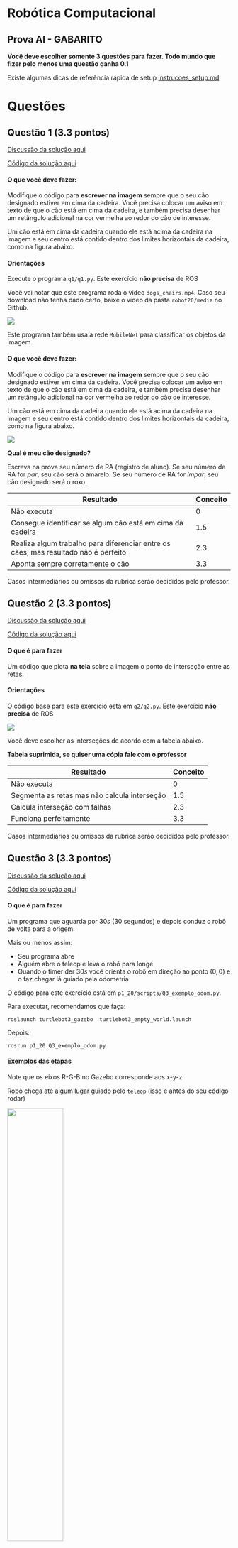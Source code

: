 # Robótica Computacional

## Prova AI - GABARITO

**Você deve escolher somente 3 questões para fazer. Todo mundo que fizer pelo menos uma questão ganha 0.1**



Existe algumas dicas de referência rápida de setup [instrucoes_setup.md](instrucoes_setup.md)




# Questões


## Questão 1  (3.3 pontos)

[Discussão da solução aqui](./q1/Solucao_Q1.ipynb)

[Código da solução aqui](./q1/q1.py)

#### O que você deve fazer:

Modifique o código para **escrever na imagem** sempre que o seu cão designado estiver em cima da cadeira. Você precisa colocar um aviso em texto de que o cão está em cima da cadeira, e também precisa desenhar um retângulo adicional na cor vermelha ao redor do cão de interesse.

Um cão está em cima da cadeira quando ele está  acima da cadeira na imagem e seu centro está contido dentro dos limites horizontais da cadeira, como na figura abaixo.

#### Orientações

Execute o programa `q1/q1.py`. Este exercício **não precisa** de ROS

Você vai notar que este programa roda o vídeo `dogs_chairs.mp4`. Caso seu download não tenha dado certo, baixe o vídeo da pasta `robot20/media` no Github.

![](./q1/exemplo_imagem_q1.png)

Este programa também usa a rede `MobileNet` para classificar os objetos da imagem. 

#### O que você deve fazer:

Modifique o código para **escrever na imagem** sempre que o seu cão designado estiver em cima da cadeira. Você precisa colocar um aviso em texto de que o cão está em cima da cadeira, e também precisa desenhar um retângulo adicional na cor vermelha ao redor do cão de interesse.

Um cão está em cima da cadeira quando ele está  acima da cadeira na imagem e seu centro está contido dentro dos limites horizontais da cadeira, como na figura abaixo.


![](./q1/em_cima_definicao.png)

**Qual é meu cão designado?**

Escreva na prova seu número de RA (registro de aluno). Se seu número de RA for *par*, seu cão será o amarelo. Se seu número de RA for *ímpar*, seu cão designado será o roxo.


|Resultado| Conceito| 
|---|---|
| Não executa | 0 |
| Consegue identificar se algum cão está em cima da cadeira  | 1.5 |
| Realiza algum trabalho para diferenciar entre os cães, mas resultado não é perfeito | 2.3 |
| Aponta sempre corretamente o cão | 3.3 | 

Casos intermediários ou omissos da rubrica serão decididos pelo professor.

## Questão 2 (3.3 pontos)

[Discussão da solução aqui](./q2/Q2_Solucao.ipynb)

[Código da solução aqui](./q2/q2/py)

#### O que é para fazer

Um código que plota **na tela** sobre a imagem o ponto de interseção entre as retas. 

#### Orientações

O código base para este exercício está em `q2/q2.py`. Este exercício **não precisa** de ROS

![](./q2/figura_q2.png)

Você deve escolher as interseções de acordo com a tabela abaixo.

**Tabela suprimida, se quiser uma cópia fale com o professor**




|Resultado| Conceito| 
|---|---|
| Não executa | 0 |
| Segmenta as retas mas não calcula interseção | 1.5 |
| Calcula interseção com falhas | 2.3 |
| Funciona perfeitamente | 3.3 | 

Casos intermediários ou omissos da rubrica serão decididos pelo professor.

## Questão 3  (3.3 pontos)


[Discussão da solução aqui](./q3/Q3_Solucao.ipynb)

[Código da solução aqui](./p1_20/scripts/Q3_exemplo_odom.py)



#### O que é para fazer

Um programa que aguarda por $30s$ (30 segundos) e depois conduz o robô de volta para a origem.  

Mais ou menos assim: 
* Seu programa abre
* Alguém abre o teleop e leva o robô para longe
* Quando o timer der $30 s$ você orienta o robô em direção ao ponto $(0,0)$ e o faz chegar lá guiado pela odometria 


O código para este exercício está em `p1_20/scripts/Q3_exemplo_odom.py`.

Para executar, recomendamos que faça: 

    roslaunch turtlebot3_gazebo  turtlebot3_empty_world.launch

Depois:

    rosrun p1_20 Q3_exemplo_odom.py


#### Exemplos das etapas

Note que os eixos R-G-B no Gazebo corresponde aos x-y-z

Robô chega até algum lugar guiado pelo `teleop` (isso é antes do seu código rodar)

<img src="./q3/q3_andou.png" width=50%></img>

Robô se rotaciona para ir em direção à origem:

<img src="./q3/q3_orientou_se.png" width=50%></img>

Robô se traslada em direção à origem:

<img src="./q3/q3_translacao.png" width=50%></img>

Quando chegar na origem, monitorando pela odometria, o robô para.

<img src="./q3/q3_finalizado.png" width=50%></img>

#### O que você deve saber

O código exemplo traz praticamente tudo que você precisa saber sobre o tópico `/odom`. Analise-o com cuidado.


|Resultado| Conceito| 
|---|---|
| Não executa | 0 |
| Conta até 30 segundos | 0.5 |
| Consegue extrair o x,y e o ângulo e os usa para tentar mover o robô | 1.0 |
| Consegue extrair o x,y e o ângulo e os usa para tentar mover o robô com sucesso parcial | 2.3 |
| Funciona perfeitamente | 3.3 | 


Casos intermediários ou omissos da rubrica serão decididos pelo professor.

## Questão 4 (3.3 pontos)

[Solução aqui](./p1_20/scripts/Q4_scan_grafico.py)

[Discussão da solução aqui](./q4/Q4_solucao.ipynb)

#### O que é para fazer

Um programa que, a partir da leitura do laser, identifica qual é o **maior objeto contínuo** nas proximidades e faz o robô ficar voltado para ele (a posição $0$ do ranges fica voltada para o centro do objeto)

#### Detalhes de como rodar


O código para este exercício está em: `p1_20/scripts/Q4_scan_grafico.py`

Para rodar, recomendamos que faça:

    roslaunch turtlebot3_gazebo  turtlebot3_stage_4.launch

Depois:

    rosrun p1_20 Q4_scan_grafico.py

Quando este programa roda, ele monta uma imagem da OpenCV baseada nas leituras do laser. A ideia é que você use esta imagem para deduzir qual o maior objeto contínuo


<img src="./q4/Q4.png" width=50%></img>


|Resultado| Conceito| 
|---|---|
| Não executa | 0 |
| Consegue segmentar os pixels em objetos | 0.75 |
| Consegue identicar qual o maior objeto | 1.5 |
| Tem resultados parciais ao fazer o robô girar para o maior objeto| 2.3 |
| Funciona perfeitamente | 3.3 | 


Casos intermediários ou omissos da rubrica serão decididos pelo professor.


```python

```
